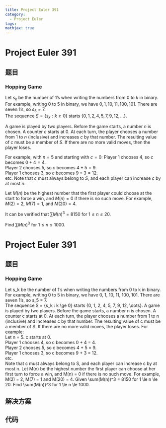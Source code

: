 ```yaml
---
title: Project Euler 391
category:
  - Project Euler
tags:
mathjax: true
---
```

<escape><!-- more --></escape>
    
# Project Euler 391
## 题目
### Hopping Game


Let $s_k$ be the number of 1’s when writing the numbers from 0 to $k$ in binary.<br />
For example, writing 0 to 5 in binary, we have $0, 1, 10, 11, 100, 101$. There are seven 1’s, so $s_5 = 7$.<br />
The sequence $S = \{s_k : k \ge 0\}$ starts $\{0, 1, 2, 4, 5, 7, 9, 12, \dots\}$.

A game is played by two players. Before the game starts, a number $n$ is chosen. A counter $c$ starts at 0. At each turn, the player chooses a number from 1 to $n$ (inclusive) and increases $c$ by that number. The resulting value of $c$ must be a member of $S$. If there are no more valid moves, then the player loses.

For example, with $n = 5$ and starting with $c = 0$:
Player 1 chooses 4, so $c$ becomes $0 + 4 = 4$.<br />
Player 2 chooses 5, so $c$ becomes $4 + 5 = 9$.<br />
Player 1 chooses 3, so $c$ becomes $9 + 3 = 12$.<br />
etc.
Note that $c$ must always belong to $S$, and each player can increase $c$ by at most $n$.

Let $M(n)$ be the highest number that the first player could choose at the start to force a win, and $M(n) = 0$ if there is no such move. For example, $M(2) = 2$, $M(7) = 1$, and $M(20) = 4$.

It can be verified that $\sum{M(n)^3} = 8150$ for $1 \le n \le 20$.

Find $\sum{M(n)^3}$ for $1 \le n \le 1000$.


# Project Euler 391
## 题目
### Hopping Game

Let s_k be the number of 1’s when writing the numbers from 0 to k in binary.<br>For example, writing 0 to 5 in binary, we have 0, 1, 10, 11, 100, 101. There are seven 1’s, so s_5 = 7.<br>The sequence S = {s_k : k \ge 0} starts {0, 1, 2, 4, 5, 7, 9, 12, \dots}.
A game is played by two players. Before the game starts, a number n is chosen. A counter c starts at 0. At each turn, the player chooses a number from 1 to n (inclusive) and increases c by that number. The resulting value of c must be a member of S. If there are no more valid moves, the player loses.
For example:<br>Let n = 5. c starts at 0.<br>Player 1 chooses 4, so c becomes 0 + 4 = 4.<br>Player 2 chooses 5, so c becomes 4 + 5 = 9.<br>Player 1 chooses 3, so c becomes 9 + 3 = 12.<br>etc.<br>Note that c must always belong to S, and each player can increase c by at most n.
Let M(n) be the highest number the first player can choose at her first turn to force a win, and M(n) = 0 if there is no such move. For example, M(2) = 2, M(7) = 1 and M(20) = 4.
Given \sum(M(n))^3 = 8150 for 1 \le n \le 20.
Find \sum(M(n))^3 for 1 \le n \le 1000.


## 解决方案


## 代码


